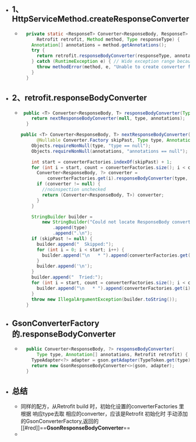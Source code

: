- ## 1、HttpServiceMethod.createResponseConverter
	- ```java
	    private static <ResponseT> Converter<ResponseBody, ResponseT> createResponseConverter(
	        Retrofit retrofit, Method method, Type responseType) {
	      Annotation[] annotations = method.getAnnotations();
	      try {
	        return retrofit.responseBodyConverter(responseType, annotations);
	      } catch (RuntimeException e) { // Wide exception range because factories are user code.
	        throw methodError(method, e, "Unable to create converter for %s", responseType);
	      }
	    }
	  ```
- ## 2、retrofit.responseBodyConverter
	- ```java
	   public <T> Converter<ResponseBody, T> responseBodyConverter(Type type, Annotation[] annotations) {
	      return nextResponseBodyConverter(null, type, annotations);
	    }
	  
	  public <T> Converter<ResponseBody, T> nextResponseBodyConverter(
	        @Nullable Converter.Factory skipPast, Type type, Annotation[] annotations) {
	      Objects.requireNonNull(type, "type == null");
	      Objects.requireNonNull(annotations, "annotations == null");
	  
	      int start = converterFactories.indexOf(skipPast) + 1;
	      for (int i = start, count = converterFactories.size(); i < count; i++) {
	        Converter<ResponseBody, ?> converter =
	            converterFactories.get(i).responseBodyConverter(type, annotations, this);
	        if (converter != null) {
	          //noinspection unchecked
	          return (Converter<ResponseBody, T>) converter;
	        }
	      }
	  
	      StringBuilder builder =
	          new StringBuilder("Could not locate ResponseBody converter for ")
	              .append(type)
	              .append(".\n");
	      if (skipPast != null) {
	        builder.append("  Skipped:");
	        for (int i = 0; i < start; i++) {
	          builder.append("\n   * ").append(converterFactories.get(i).getClass().getName());
	        }
	        builder.append('\n');
	      }
	      builder.append("  Tried:");
	      for (int i = start, count = converterFactories.size(); i < count; i++) {
	        builder.append("\n   * ").append(converterFactories.get(i).getClass().getName());
	      }
	      throw new IllegalArgumentException(builder.toString());
	    }
	  ```
- ## GsonConverterFactory的.responseBodyConverter
	- ```java
	    public Converter<ResponseBody, ?> responseBodyConverter(
	        Type type, Annotation[] annotations, Retrofit retrofit) {
	      TypeAdapter<?> adapter = gson.getAdapter(TypeToken.get(type));
	      return new GsonResponseBodyConverter<>(gson, adapter);
	    }
	  ```
- ## 总结
	- 同样的配方，从Retrofit build 时，初始化设置的converterFactories 里 根据 响应type去取 相应的converter，应该是Retrofit 初始化时 手动添加的GsonConverterFactory,返回的[[#red]]==**GsonResponseBodyConverter**==
	-